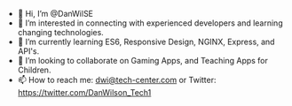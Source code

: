 - 👋 Hi, I’m @DanWilSE
- 👀 I’m interested in connecting with experienced developers and learning changing technologies.
- 🌱 I’m currently learning ES6, Responsive Design, NGINX, Express, and API's.
- 💞️ I’m looking to collaborate on Gaming Apps, and Teaching Apps for Children.
- 📫 How to reach me: dwi@tech-center.com or Twitter: https://twitter.com/DanWilson_Tech1

<!---
DanWilSE/DanWilSE is a ✨ special ✨ repository because its `README.md` (this file) appears on your GitHub profile.
You can click the Preview link to take a look at your changes.
--->
